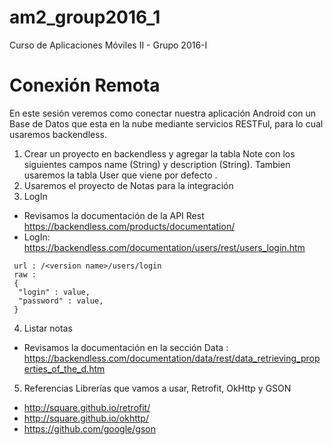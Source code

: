 # am2_group2016_1
Curso de Aplicaciones Móviles II - Grupo 2016-I

# Conexión Remota
En este sesión veremos como conectar nuestra aplicación Android con un Base de Datos que esta en la nube mediante servicios RESTFul, para lo cual usaremos backendless.

1. Crear un proyecto en backendless y agregar la tabla Note con los siguientes campos name (String) y description (String). Tambien usaremos la tabla User que viene por defecto  .
2. Usaremos el proyecto de Notas para la integración 
3. LogIn 
 - Revisamos la documentación de la API Rest https://backendless.com/products/documentation/
 - LogIn: https://backendless.com/documentation/users/rest/users_login.htm
```
 url : /<version name>/users/login
 raw : 
 {
  "login" : value,
  "password" : value,
 }
```

4. Listar notas
 - Revisamos la documentación en la sección Data : https://backendless.com/documentation/data/rest/data_retrieving_properties_of_the_d.htm

5. Referencias
Librerías que vamos a usar, Retrofit, OkHttp y GSON

- http://square.github.io/retrofit/
- http://square.github.io/okhttp/
- https://github.com/google/gson
